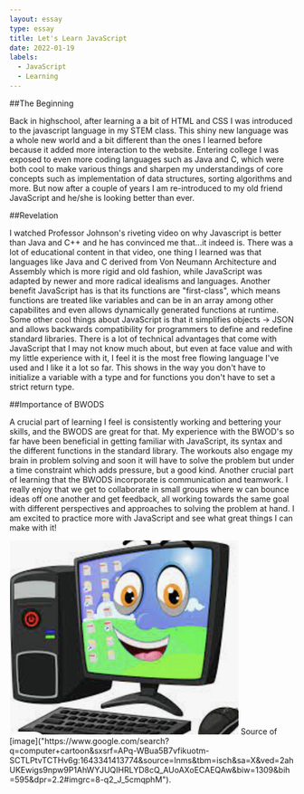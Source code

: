 ```yaml
---
layout: essay
type: essay
title: Let's Learn JavaScript
date: 2022-01-19
labels:
  - JavaScript
  - Learning
---
```

##The Beginning

Back in highschool, after learning a a bit of HTML and CSS I was introduced to the javascript language in my STEM class. This shiny new language was a whole new world and a bit different than the ones I learned before because it added more interaction to the website. Entering college I was exposed to even more coding languages such as Java and C, which were both cool to make various things and sharpen my understandings of core concepts such as implementation of data structures, sorting algorithms and more. But now after a couple of years I am re-introduced to my old friend JavaScript and he/she is looking better than ever.

##Revelation

I watched Professor Johnson's riveting video on why Javascript is better than Java and C++ and he has convinced me that...it indeed is. There was a lot of educational content in that video, one thing I learned was that languages like Java and C derived from Von Neumann Architecture and Assembly which is more rigid and old fashion, while JavaScript was adapted by newer and more radical idealisms and languages. Another benefit JavaScript has is that its functions are "first-class", which means functions are treated like variables and can be in an array among other capabilites and even allows dynamically generated functions at runtime. Some other cool things about JavaScript is that it simplifies objects -> JSON and allows backwards compatibility for programmers to define and redefine standard libraries. There is a lot of technical advantages that come with JavaScript that I may not know much about, but even at face value and with my little experience with it, I feel it is the most free flowing language I've used and I like it a lot so far. This shows in the way you don't have to initialize a variable with a type and for functions you don't have to set a strict return type. 

##Importance of BWODS

A crucial part of learning I feel is consistently working and bettering your skills, and the BWODS are great for that. My experience with the BWOD's so far have been beneficial in getting familiar with JavaScript, its syntax and the different functions in the standard library. The workouts also engage my brain in problem solving and soon it will have to solve the problem but under a time constraint which adds pressure, but a good kind. Another crucial part of learning that the BWODS incorporate is communication and teamwork. I really enjoy that we get to collaborate in small groups where w can bounce ideas off one another and get feedback, all working towards the same goal with different perspectives and approaches to solving the problem at hand. I am excited to practice more with JavaScript and see what great things I can make with it!

<img class="ui medium right floated rounded image" src="/images/computer.png">
Source of [image]("https://www.google.com/search?q=computer+cartoon&sxsrf=APq-WBua5B7vfikuotm-SCTLPtvTCTHv6g:1643341413774&source=lnms&tbm=isch&sa=X&ved=2ahUKEwigs9npw9P1AhWYJUQIHRLYD8cQ_AUoAXoECAEQAw&biw=1309&bih=595&dpr=2.2#imgrc=8-q2_J_5cmqphM").
